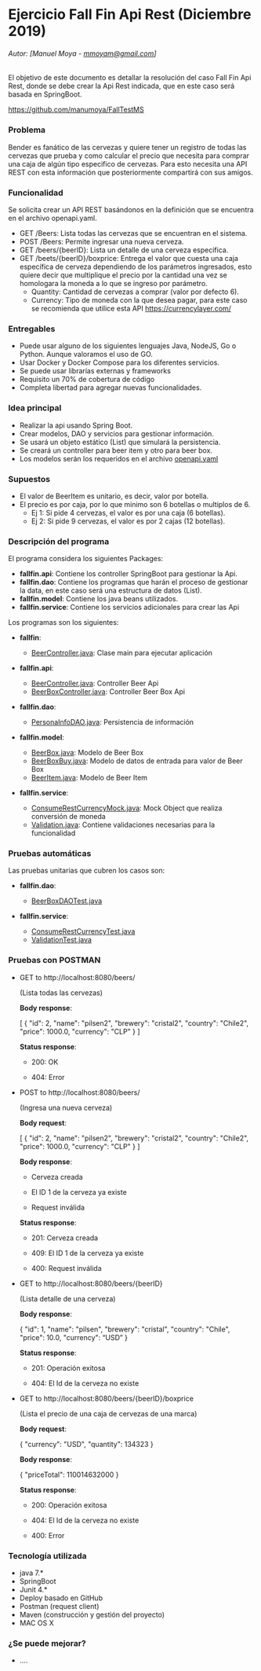 # Ejercicio Fall Fin Api Rest (Diciembre 2019)
###### Autor: [Manuel Moya - mmoyam@gmail.com]
El objetivo de este documento es detallar la resolución del caso Fall Fin Api Rest, donde se debe crear la Api Rest indicada, que en este caso será basada en SpringBoot. 


https://github.com/manumoya/FallTestMS


### Problema

Bender es fanático de las cervezas y quiere tener un registro de todas las cervezas que prueba y como calcular el precio que necesita para comprar una caja de algún tipo especifico de cervezas. Para esto necesita una API REST con esta información que posteriormente compartirá con sus amigos.


### Funcionalidad

Se solicita crear un API REST basándonos en la definición que se encuentra en el archivo openapi.yaml.

* GET /Beers: Lista todas las cervezas que se encuentran en el sistema.
* POST /Beers: Permite ingresar una nueva cerveza.
* GET /beers/{beerID}: Lista un detalle de una cerveza especifica.
* GET /beets/{beerID}/boxprice: Entrega el valor que cuesta una caja específica de cerveza dependiendo de los parámetros ingresados, esto quiere decir que multiplique el precio por la cantidad una vez se homologara la moneda a lo que se ingreso por parámetro.
	* Quantity: Cantidad de cervezas a comprar (valor por defecto 6).
	* Currency: Tipo de moneda con la que desea pagar, para este caso se recomienda que utilice esta API https://currencylayer.com/


### Entregables

* Puede usar alguno de los siguientes lenguajes Java, NodeJS, Go o Python. Aunque valoramos el uso de GO.
* Usar Docker y Docker Compose para los diferentes servicios.
* Se puede usar librarías externas y frameworks
* Requisito un 70% de cobertura de código
* Completa libertad para agregar nuevas funcionalidades.

### Idea principal

* Realizar la api usando Spring Boot.
* Crear modelos, DAO y servicios para gestionar información.
* Se usará un objeto estático (List) que simulará la persistencia.
* Se creará un controller para beer item y otro para beer box.
* Los modelos serán los requeridos en el archivo [openapi.yaml](https://bitbucket.org/lgaetecl/microservices-test/src/master/openapi.yaml)

### Supuestos
* El valor de BeerItem es unitario, es decir, valor por botella.
* El precio es por caja, por lo que minimo son 6 botellas o multiplos de 6. 
	* Ej 1: Si pide 4 cervezas, el valor es por una caja (6 botellas).
	* Ej 2: Si pide 9 cervezas, el valor es por 2 cajas (12 botellas).
### Descripción del programa

El programa considera los siguientes Packages:

* **fallfin.api**: Contiene los controller SpringBoot para gestionar la Api.
* **fallfin.dao**: Contiene los programas que harán el proceso de gestionar la data, en este caso será una estructura de datos (List).
* **fallfin.model**: Contiene los java beans utilizados.
* **fallfin.service**: Contiene los servicios adicionales para crear las Api

Los programas son los siguientes:

* **fallfin**: 
	* [BeerController.java](https://github.com/manumoya/FallTestMS/tree/master/src/main/java/fallfin/BeerMain.java): Clase main para ejecutar aplicación

* **fallfin.api**: 
	* [BeerController.java](https://github.com/manumoya/FallTestMS/tree/master/src/main/java/fallfin/api/BeerController.java): Controller Beer Api
	* [BeerBoxController.java](https://github.com/manumoya/FallTestMS/tree/master/src/main/java/fallfin/api/BeerBoxController.java): Controller Beer Box Api
	
* **fallfin.dao**: 
	* [PersonaInfoDAO.java](https://github.com/manumoya/FallTestMS/tree/master/src/main/java/fallfin/dao/BeerDAO.java): Persistencia de información
	
* **fallfin.model**: 
	* [BeerBox.java](https://github.com/manumoya/FallTestMS/tree/master/src/main/java/fallfin/model/BeerBox.java): Modelo de Beer Box
	* [BeerBoxBuy.java](https://github.com/manumoya/FallTestMS/tree/master/src/main/java/fallfin/model/BeerBoxBuy.java): Modelo de datos de entrada para valor de Beer Box
	* [BeerItem.java](https://github.com/manumoya/FallTestMS/tree/master/src/main/java/fallfin/model/BeerItem.java): Modelo de Beer Item

* **fallfin.service**: 
	* [ConsumeRestCurrencyMock.java](https://github.com/manumoya/FallTestMS/tree/master/src/main/java/fallfin/service/ConsumeRestCurrencyMock.java): Mock Object que realiza conversión de moneda
	* [Validation.java](https://github.com/manumoya/FallTestMS/tree/master/src/main/java/fallfin/service/Validation.java): Contiene validaciones necesarias para la funcionalidad

### Pruebas automáticas

Las pruebas unitarias que cubren los casos son:
 
* **fallfin.dao**: 
	* [BeerBoxDAOTest.java](https://github.com/manumoya/FallTestMS/tree/master/src/test/java/fallfin/dao/BeerBoxDAOTest.java)

* **fallfin.service**: 
	* [ConsumeRestCurrencyTest.java](https://github.com/manumoya/FallTestMS/tree/master/src/test/java/fallfin/service/service/ConsumeRestCurrencyTest.java)
	* [ValidationTest.java](https://github.com/manumoya/FallTestMS/tree/master/src/test/java/fallfin/service/service/ValidationTest.java)

### Pruebas con POSTMAN


* GET to http://localhost:8080/beers/
	
	(Lista todas las cervezas)		
	
	**Body response**:

	[
    {
        "id": 2,
        "name": "pilsen2",
        "brewery": "cristal2",
        "country": "Chile2",
        "price": 1000.0,
        "currency": "CLP"
    }
	]
	
	**Status response**:

	* 200: OK 

	* 404: Error	

* POST to http://localhost:8080/beers/
	
	(Ingresa una nueva cerveza)		
	
	**Body request**:

	[
    {
        "id": 2,
        "name": "pilsen2",
        "brewery": "cristal2",
        "country": "Chile2",
        "price": 1000.0,
        "currency": "CLP"
    }
	]

	**Body response**:

	* Cerveza creada

 	* El ID 1 de la cerveza ya existe
	
	* Request inválida
	
	**Status response**:

	* 201: Cerveza creada

 	* 409: El ID 1 de la cerveza ya existe
	
	* 400: Request inválida

* GET to http://localhost:8080/beers/{beerID}
	
	(Lista detalle de una cerveza)	

	**Body response**:

	{
   		"id": 1,
       "name": "pilsen",
       "brewery": "cristal",
       "country": "Chile",
       "price": 10.0,
       "currency": “USD”
   }
	
	**Status response**:

	* 201: Operación exitosa

	* 404: El Id de la cerveza no existe

* GET to http://localhost:8080/beers/{beerID}/boxprice
	
	(Lista el precio de una caja de cervezas de una marca)	
	
	**Body request**:
	
	{
		"currency": "USD",
		"quantity": 134323
	}

	**Body response**:

	{
    "priceTotal": 110014632000
	}
	
	**Status response**:

	* 200: Operación exitosa

	* 404: El Id de la cerveza no existe

	* 400: Error

### Tecnología utilizada
* java 7.*
* SpringBoot
* Junit 4.*
* Deploy basado en GitHub
* Postman (request client)
* Maven (construcción y gestión del proyecto)
* MAC OS X 	

### ¿Se puede mejorar?

* ….


